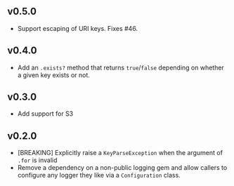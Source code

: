 v0.5.0
------
- Support escaping of URI keys. Fixes #46.

v0.4.0
------
- Add an `.exists?` method that returns `true`/`false` depending on whether a given
  key exists or not.

v0.3.0
------
- Add support for S3

v0.2.0
------

- [BREAKING] Explicitly raise a `KeyParseException` when the argument of `.for` is invalid
- Remove a dependency on a non-public logging gem and allow callers to configure
  any logger they like via a `Configuration` class.
